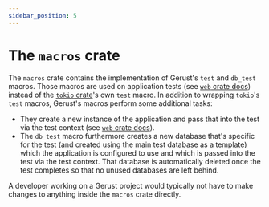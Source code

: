 ```yaml
---
sidebar_position: 5
---
```


# The `macros` crate

The `macros` crate contains the implementation of Gerust's `test` and `db_test` macros. Those macros are used on application tests (see [`web` crate docs](./the-web-crate#testing)) instead of the [`tokio` crate](https://crates.io/crates/tokio)'s own `test` macro. In addition to wrapping `tokio`'s `test` macros, Gerust's macros perform some additional tasks:

- They create a new instance of the application and pass that into the test via the test context (see [`web` crate docs](./the-web-crate#testing)).
- The `db_test` macro furthermore creates a new database that's specific for the test (and created using the main test database as a template) which the application is configured to use and which is passed into the test via the test context. That database is automatically deleted once the test completes so that no unused databases are left behind.

A developer working on a Gerust project would typically not have to make changes to anything inside the `macros` crate directly.
